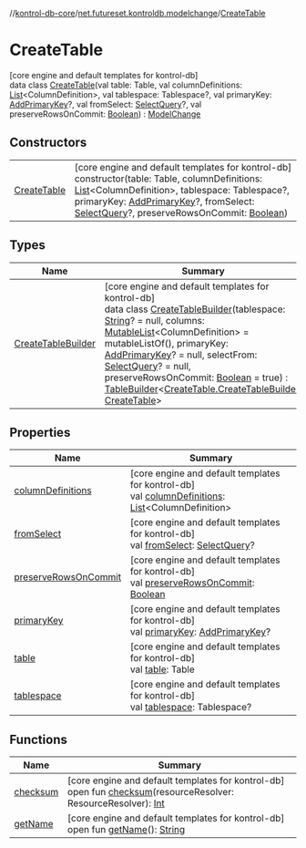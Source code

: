 //[kontrol-db-core](../../../index.md)/[net.futureset.kontroldb.modelchange](../index.md)/[CreateTable](index.md)

# CreateTable

[core engine and default templates for kontrol-db]\
data class [CreateTable](index.md)(val table: Table, val columnDefinitions: [List](https://kotlinlang.org/api/latest/jvm/stdlib/kotlin.collections/-list/index.html)&lt;ColumnDefinition&gt;, val tablespace: Tablespace?, val primaryKey: [AddPrimaryKey](../-add-primary-key/index.md)?, val fromSelect: [SelectQuery](../-select-query/index.md)?, val preserveRowsOnCommit: [Boolean](https://kotlinlang.org/api/latest/jvm/stdlib/kotlin/-boolean/index.html)) : [ModelChange](../-model-change/index.md)

## Constructors

| | |
|---|---|
| [CreateTable](-create-table.md) | [core engine and default templates for kontrol-db]<br>constructor(table: Table, columnDefinitions: [List](https://kotlinlang.org/api/latest/jvm/stdlib/kotlin.collections/-list/index.html)&lt;ColumnDefinition&gt;, tablespace: Tablespace?, primaryKey: [AddPrimaryKey](../-add-primary-key/index.md)?, fromSelect: [SelectQuery](../-select-query/index.md)?, preserveRowsOnCommit: [Boolean](https://kotlinlang.org/api/latest/jvm/stdlib/kotlin/-boolean/index.html)) |

## Types

| Name | Summary |
|---|---|
| [CreateTableBuilder](-create-table-builder/index.md) | [core engine and default templates for kontrol-db]<br>data class [CreateTableBuilder](-create-table-builder/index.md)(tablespace: [String](https://kotlinlang.org/api/latest/jvm/stdlib/kotlin/-string/index.html)? = null, columns: [MutableList](https://kotlinlang.org/api/latest/jvm/stdlib/kotlin.collections/-mutable-list/index.html)&lt;ColumnDefinition&gt; = mutableListOf(), primaryKey: [AddPrimaryKey](../-add-primary-key/index.md)? = null, selectFrom: [SelectQuery](../-select-query/index.md)? = null, preserveRowsOnCommit: [Boolean](https://kotlinlang.org/api/latest/jvm/stdlib/kotlin/-boolean/index.html) = true) : [TableBuilder](../-table-builder/index.md)&lt;[CreateTable.CreateTableBuilder](-create-table-builder/index.md), [CreateTable](index.md)&gt; |

## Properties

| Name | Summary |
|---|---|
| [columnDefinitions](column-definitions.md) | [core engine and default templates for kontrol-db]<br>val [columnDefinitions](column-definitions.md): [List](https://kotlinlang.org/api/latest/jvm/stdlib/kotlin.collections/-list/index.html)&lt;ColumnDefinition&gt; |
| [fromSelect](from-select.md) | [core engine and default templates for kontrol-db]<br>val [fromSelect](from-select.md): [SelectQuery](../-select-query/index.md)? |
| [preserveRowsOnCommit](preserve-rows-on-commit.md) | [core engine and default templates for kontrol-db]<br>val [preserveRowsOnCommit](preserve-rows-on-commit.md): [Boolean](https://kotlinlang.org/api/latest/jvm/stdlib/kotlin/-boolean/index.html) |
| [primaryKey](primary-key.md) | [core engine and default templates for kontrol-db]<br>val [primaryKey](primary-key.md): [AddPrimaryKey](../-add-primary-key/index.md)? |
| [table](table.md) | [core engine and default templates for kontrol-db]<br>val [table](table.md): Table |
| [tablespace](tablespace.md) | [core engine and default templates for kontrol-db]<br>val [tablespace](tablespace.md): Tablespace? |

## Functions

| Name | Summary |
|---|---|
| [checksum](../-model-change/checksum.md) | [core engine and default templates for kontrol-db]<br>open fun [checksum](../-model-change/checksum.md)(resourceResolver: ResourceResolver): [Int](https://kotlinlang.org/api/latest/jvm/stdlib/kotlin/-int/index.html) |
| [getName](../-model-change/get-name.md) | [core engine and default templates for kontrol-db]<br>open fun [getName](../-model-change/get-name.md)(): [String](https://kotlinlang.org/api/latest/jvm/stdlib/kotlin/-string/index.html) |
